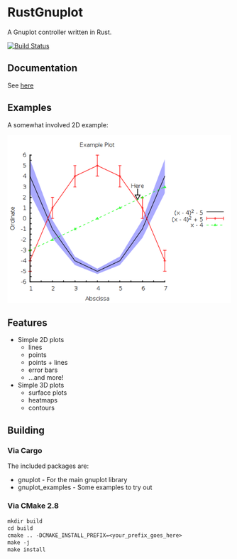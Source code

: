# RustGnuplot

A Gnuplot controller written in Rust.

[![Build Status](https://travis-ci.org/SiegeLord/RustGnuplot.png)](https://travis-ci.org/SiegeLord/RustGnuplot)

## Documentation

See [here](http://siegelord.github.io/RustGnuplot/doc/gnuplot/index.html)

## Examples

A somewhat involved 2D example:

![2D Example plot](doc/fg1.1.png)

## Features

* Simple 2D plots
	* lines
	* points
	* points + lines
	* error bars
	* ...and more!
* Simple 3D plots
	* surface plots
	* heatmaps
	* contours

## Building

### Via Cargo

The included packages are:

* gnuplot - For the main gnuplot library
* gnuplot_examples - Some examples to try out

### Via CMake 2.8

~~~
mkdir build
cd build
cmake .. -DCMAKE_INSTALL_PREFIX=<your_prefix_goes_here>
make -j
make install
~~~
